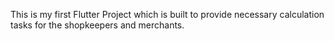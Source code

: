 This is my first Flutter Project which is built to provide necessary calculation tasks for the shopkeepers and merchants.
